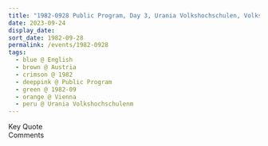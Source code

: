 ```yaml
---
title: "1982-0928 Public Program, Day 3, Urania Volkshochschulen, Volksbildungshaus, Uraniastraße 1, Vienna, Austria"
date: 2023-09-24
display_date: 
sort_date: 1982-09-28
permalink: /events/1982-0928
tags:
  - blue @ English
  - brown @ Austria
  - crimson @ 1982
  - deeppink @ Public Program
  - green @ 1982-09
  - orange @ Vienna
  - peru @ Urania Volkshochschulenm
---
```


<wave-list>
  <list-title color="green" width="75">Key Quote</list-title>
  <list-item color="BlanchedAlmond"  width="200"></list-item>
  <list-item color="Lavender"></list-item>
  <list-item color="BlanchedAlmond"></list-item>
</wave-list>

<br>

<wave-list>
  <list-title color="green" width="75">Comments</list-title>
  <list-item color="BlanchedAlmond"  width="200"></list-item>
  <list-item color="Lavender"></list-item>
  <list-item color="BlanchedAlmond"></list-item>
</wave-list>